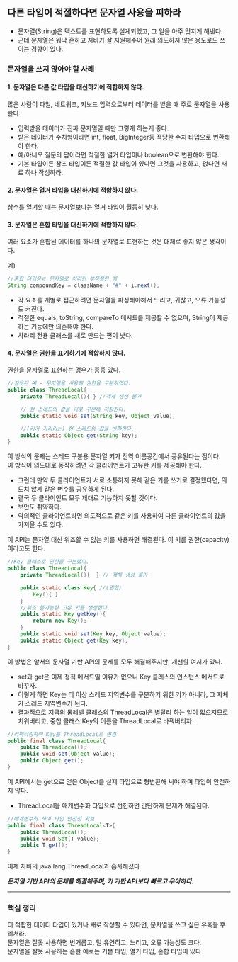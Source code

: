 
## 다른 타입이 적절하다면 문자열 사용을 피하라

- 문자열(String)은 텍스트를 표현하도록 설계되었고, 그 일을 아주 멋지게 해낸다.
- 근데 문자열은 워낙 흔하고 자바가 잘 지원해주어 원래 의도하지 않은 용도로도 쓰이는 경향이 있다.

### 문자열을 쓰지 않아야 할 사례

#### 1. 문자열은 다른 값 타입을 대신하기에 적합하지 않다.
많은 사람이 파일, 네트워크, 키보드 입력으로부터 데이터를 받을 때 주로 문자열을 사용한다.
- 입력받을 데이터가 진짜 문자열일 때만 그렇게 하는게 좋다.
- 받은 데이터가 수치형이라면 int, float, BigInteger등 적당한 수치 타입으로 변환해야 한다.
- 예/아니오 질문의 답이라면 적절한 열거 타입이나 boolean으로 변환해야 한다.
- 기본 타입이든 참조 타입이든 적절한 값 타입이 있다면 그것을 사용하고, 없다면 새로 하나 작성하라.

#### 2. 문자열은 열거 타입을 대신하기에 적합하지 않다.
상수를 열겨할 때는 문자열보다는 열거 타입이 월등히 낫다.

#### 3. 문자열은 혼합 타입을 대신하기에 적합하지 않다.
여러 요소가 혼합된 데이터를 하나의 문자열로 표현하는 것은 대체로 좋지 않은 생각이다.

예)
```java
//혼합 타입응ㄹ 문자열로 처리한 부적절한 예
String compoundKey = className + "#" + i.next();
```
- 각 요소를 개별로 접근하려면 문자열을 파싱해야해서 느리고, 귀찮고, 오류 가능성도 커진다.
- 적절한 equals, toString, compareTo 메서드를 제공할 수 없으며, String이 제공하는 기능에만 의존해야 한다.
- 차라리 전용 클래스를 새로 만드는 편이 낫다.

#### 4. 문자열은 권한을 표기하기에 적합하지 않다.
권한을 문자열로 표현하는 경우가 종종 있다.
```java
//잘못된 예 - 문자열을 사용해 권한을 구분하였다.
public class ThreadLocal{
    private ThreadLocal(){ } //객체 생성 불가

    // 현 스레드의 값을 키로 구분해 저장한다.
    public static void set(String key, Object value);

    //(키가 가리키는) 현 스레드의 값을 반환한다.
    public static Object get(String key);
}
```
이 방식의 문제는 스레드 구분용 문자열 키가 전역 이름공간에서 공유된다는 점이다.   
이 방식이 의도대로 동작하려면 각 클라이언트가 고유한 키를 제공해야 한다.
- 그런데 만약 두 클라이언트가 서로 소통하지 못해 같은 키를 쓰기로 결정했다면, 의도치 않게 같은 변수를 공유하게 된다.
- 결국 두 클라이언트 모두 제대로 기능하지 못할 것이다.
- 보안도 취약하다.
- 악의적인 클라이언트라면 의도적으로 같은 키를 사용하여 다른 클라이언트의 값을 가져올 수도 있다.

이 API는 문자열 대신 위조할 수 없는 키를 사용하면 해결된다. 이 키를 권한(capacity)이라고도 한다.

```java
//Key 클래스로 권한을 구분했다.
public class ThreadLocal{
    private ThreadLocal(){  } // 객체 생성 불가

    public static class Key{ //(권한)
        Key(){ }
    }
    //위조 불가능한 고유 키를 생성한다.
    public static Key getKey(){
        return new Key();
    }
    public static void set(Key key, Object value);
    public static Object get(Key key);
}
```
이 방법은 앞서의 문자열 기반 API의 문제를 모두 해결해주지만, 개선할 여지가 있다.
- set과 get은 이제 정적 메서드일 이유가 없으니 Key 클래스의 인스턴스 메서드로 바꾸자.
- 이렇게 하면 Key는 더 이상 스레드 지역변수를 구분하기 위한 키가 아니라, 그 자체가 스레드 지역변수가 된다.
- 결과적으로 지금의 톱레벨 클래스의 ThreadLocal은 별달리 하는 일이 없으지므로 치워버리고, 중첩 클래스 Key의 이름을 ThreadLocal로 바꿔버리자.

```java
//리팩터링하여 Key를 ThreadLocal로 변경
public final class ThreadLocal{
    public ThreadLocal();
    public void set(Object value);
    public Object get();
}
```
이 API에서는 get으로 얻은 Object를 실제 타입으로 형변환해 써야 하며 타입이 안전하지 않다.
- ThreadLocal을 매개변수화 타입으로 선헌하면 간단하게 문제가 해결된다.

```java
//매개변수화 하여 타입 안전성 확보
public final class ThreadLocal<T>{
    public ThreadLocal();
    public void Set(T value);
    public T get();
}
```
이제 자바의 java.lang.ThreadLocal과 흡사해졌다.

***문자열 기반 API의 문제를 해결해주며, 키 기반 API보다 빠르고 우아하다.***

---
### 핵심 정리
더 적합한 데이터 타입이 있거나 새로 작성할 수 있다면, 문자열을 쓰고 싶은 유혹을 뿌리쳐라.   
문자열은 잘못 사용하면 번거롭고, 덜 유연하고, 느리고, 오류 가능성도 크다.   
문자열을 잘못 사용하는 흔한 예로는 기본 타입, 열거 타입, 혼합 타입이 있다.